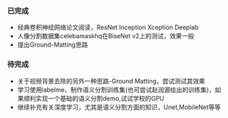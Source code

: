 ### 已完成
- 经典卷积神经网络论文阅读，ResNet Inception Xception Deeplab
- 人像分割数据集celebamaskhq在BiseNet v2上的测试，效果一般
- 提出Ground-Matting思路

### 待完成
- 关于视频背景去除的另外一种思路-Ground Matting，尝试测试其效果
- 学习使用labelme，制作语义分割训练集(也可尝试赵润源给出的训练集)，如果顺利实现一个基础的语义分割demo,试试学校的GPU
- 继续补充有关深度学习，尤其是语义分割方面的知识，Unet,MobileNet等等